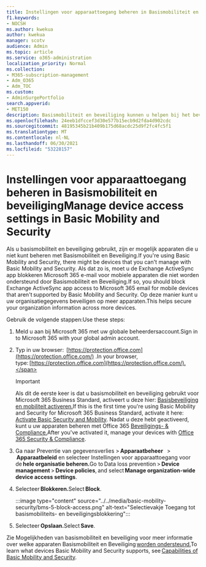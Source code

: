 ```yaml
---
title: Instellingen voor apparaattoegang beheren in Basismobiliteit en beveiliging
f1.keywords:
- NOCSH
ms.author: kwekua
author: kwekua
manager: scotv
audience: Admin
ms.topic: article
ms.service: o365-administration
localization_priority: Normal
ms.collection:
- M365-subscription-management
- Adm_O365
- Adm_TOC
ms.custom:
- AdminSurgePortfolio
search.appverid:
- MET150
description: Basismobiliteit en beveiliging kunnen u helpen bij het beveiligen en beheren van mobiele apparaten.
ms.openlocfilehash: 24eeb1dfccef3d30e577b15ecb9d2fda4d902cdc
ms.sourcegitcommit: 48195345b21b409b175d68acdc25d9f2fc4fc5f1
ms.translationtype: MT
ms.contentlocale: nl-NL
ms.lasthandoff: 06/30/2021
ms.locfileid: "53228157"
---
```

# <a name="manage-device-access-settings-in-basic-mobility-and-security"></a><span data-ttu-id="839ed-103">Instellingen voor apparaattoegang beheren in Basismobiliteit en beveiliging</span><span class="sxs-lookup"><span data-stu-id="839ed-103">Manage device access settings in Basic Mobility and Security</span></span>

<span data-ttu-id="839ed-104">Als u basismobiliteit en beveiliging gebruikt, zijn er mogelijk apparaten die u niet kunt beheren met Basismobiliteit en Beveiliging.</span><span class="sxs-lookup"><span data-stu-id="839ed-104">If you're using Basic Mobility and Security, there might be devices that you can't manage with Basic Mobility and Security.</span></span> <span data-ttu-id="839ed-105">Als dat zo is, moet u de Exchange ActiveSync app blokkeren Microsoft 365 e-mail voor mobiele apparaten die niet worden ondersteund door Basismobiliteit en Beveiliging.</span><span class="sxs-lookup"><span data-stu-id="839ed-105">If so, you should block Exchange ActiveSync app access to Microsoft 365 email for mobile devices that aren't supported by Basic Mobility and Security.</span></span> <span data-ttu-id="839ed-106">Op deze manier kunt u uw organisatiegegevens beveiligen op meer apparaten.</span><span class="sxs-lookup"><span data-stu-id="839ed-106">This helps secure your organization information across more devices.</span></span>

<span data-ttu-id="839ed-107">Gebruik de volgende stappen:</span><span class="sxs-lookup"><span data-stu-id="839ed-107">Use these steps:</span></span>

1. <span data-ttu-id="839ed-108">Meld u aan bij Microsoft 365 met uw globale beheerdersaccount.</span><span class="sxs-lookup"><span data-stu-id="839ed-108">Sign in to  Microsoft 365 with your global admin account.</span></span>

2. <span data-ttu-id="839ed-109">Typ in uw browser:  [https://protection.office.com](https://protection.office.com/) .</span><span class="sxs-lookup"><span data-stu-id="839ed-109">In your browser, type: [https://protection.office.com](https://protection.office.com/).</span></span>

    > [!IMPORTANT]
    > <span data-ttu-id="839ed-110">Als dit de eerste keer is dat u basismobiliteit en beveiliging gebruikt voor Microsoft 365 Business Standard, activeert u deze hier: [Basisbeveiliging en mobiliteit activeren.](https://admin.microsoft.com/EAdmin/Device/IntuneInventory.aspx)</span><span class="sxs-lookup"><span data-stu-id="839ed-110">If this is the first time you're using Basic Mobility and Security for Microsoft 365 Business Standard, activate it here: [Activate Basic Security and Mobility](https://admin.microsoft.com/EAdmin/Device/IntuneInventory.aspx).</span></span> <span data-ttu-id="839ed-111">Nadat u deze hebt geactiveerd, kunt u uw apparaten beheren met Office 365 [Beveiligings- & Compliance.](https://protection.office.com/)</span><span class="sxs-lookup"><span data-stu-id="839ed-111">After you've activated it, manage your devices with [Office 365 Security & Compliance](https://protection.office.com/).</span></span>

3. <span data-ttu-id="839ed-112">Ga naar Preventie van gegevensverlies > **Apparaatbeheer**   >  **Apparaatbeleid** en selecteer Instellingen voor apparaattoegang voor de **hele organisatie beheren.**</span><span class="sxs-lookup"><span data-stu-id="839ed-112">Go to Data loss prevention > **Device management** > **Device policies**, and select **Manage organization-wide device access settings**.</span></span>

4. <span data-ttu-id="839ed-113">Selecteer **Blokkeren.**</span><span class="sxs-lookup"><span data-stu-id="839ed-113">Select **Block**.</span></span>

    :::image type="content" source="../../media/basic-mobility-security/bms-5-block-access.png" alt-text="Selectievakje Toegang tot basismobiliteits- en beveiligingsblokkering":::

5. <span data-ttu-id="839ed-115">Selecteer **Opslaan.**</span><span class="sxs-lookup"><span data-stu-id="839ed-115">Select **Save**.</span></span>

<span data-ttu-id="839ed-116">Zie Mogelijkheden van basismobiliteit en beveiliging voor meer informatie over welke apparaten Basismobiliteit en Beveiliging [worden ondersteund.](capabilities.md)</span><span class="sxs-lookup"><span data-stu-id="839ed-116">To learn what devices Basic Mobility and Security supports, see [Capabilities of Basic Mobility and Security](capabilities.md).</span></span>
